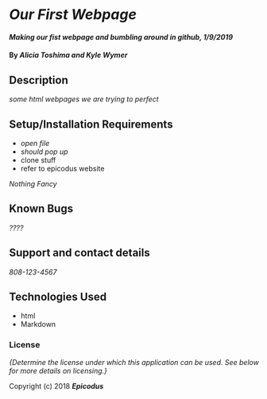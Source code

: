 # _Our First Webpage_

#### _Making our fist webpage and bumbling around in github, 1/9/2019_

#### By _**Alicia Toshima and Kyle Wymer**_

## Description

_some html webpages we are trying to perfect_

## Setup/Installation Requirements

* _open file_
* _should pop up_
* clone stuff
* refer to epicodus website


_Nothing Fancy_

## Known Bugs

_????_

## Support and contact details

_808-123-4567_

## Technologies Used

* html
* Markdown

### License

*{Determine the license under which this application can be used.  See below for more details on licensing.}*

Copyright (c) 2018 **_Epicodus_**
